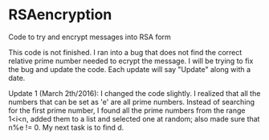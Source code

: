 # RSAencryption
Code to try and encrypt messages into RSA form

This code is not finished. I ran into a bug that does not find the correct relative prime number needed to ecrypt the message. I will be trying to fix the bug and update the code. Each update will say "Update" along with a date.

Update 1 (March 2th/2016): I changed the code slightly. I realized that all the numbers that can be set as 'e' are all prime numbers. Instead of searching for the first prime number, I found all the prime numbers from the range 1<i<n, added them to a list and selected one at random; also made sure that n%e != 0. My next task is to find d.
